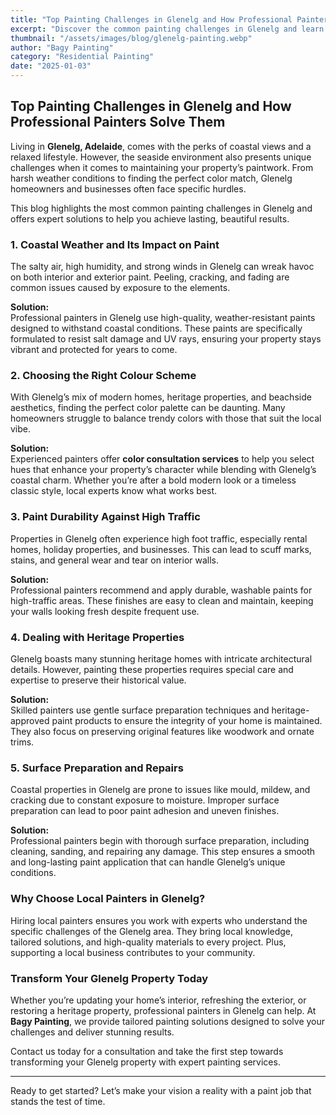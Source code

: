 ```yaml
---
title: "Top Painting Challenges in Glenelg and How Professional Painters Solve Them"
excerpt: "Discover the common painting challenges in Glenelg and learn how professional painters can provide durable and tailored solutions for your home or business."
thumbnail: "/assets/images/blog/glenelg-painting.webp"
author: "Bagy Painting"
category: "Residential Painting"
date: "2025-01-03"
---
```


## Top Painting Challenges in Glenelg and How Professional Painters Solve Them

Living in **Glenelg, Adelaide**, comes with the perks of coastal views and a relaxed lifestyle. However, the seaside environment also presents unique challenges when it comes to maintaining your property’s paintwork. From harsh weather conditions to finding the perfect color match, Glenelg homeowners and businesses often face specific hurdles.

This blog highlights the most common painting challenges in Glenelg and offers expert solutions to help you achieve lasting, beautiful results.

### 1. Coastal Weather and Its Impact on Paint

The salty air, high humidity, and strong winds in Glenelg can wreak havoc on both interior and exterior paint. Peeling, cracking, and fading are common issues caused by exposure to the elements. 

**Solution:**  
Professional painters in Glenelg use high-quality, weather-resistant paints designed to withstand coastal conditions. These paints are specifically formulated to resist salt damage and UV rays, ensuring your property stays vibrant and protected for years to come.

### 2. Choosing the Right Colour Scheme

With Glenelg’s mix of modern homes, heritage properties, and beachside aesthetics, finding the perfect color palette can be daunting. Many homeowners struggle to balance trendy colors with those that suit the local vibe.

**Solution:**  
Experienced painters offer **color consultation services** to help you select hues that enhance your property’s character while blending with Glenelg’s coastal charm. Whether you’re after a bold modern look or a timeless classic style, local experts know what works best.

### 3. Paint Durability Against High Traffic

Properties in Glenelg often experience high foot traffic, especially rental homes, holiday properties, and businesses. This can lead to scuff marks, stains, and general wear and tear on interior walls.

**Solution:**  
Professional painters recommend and apply durable, washable paints for high-traffic areas. These finishes are easy to clean and maintain, keeping your walls looking fresh despite frequent use.

### 4. Dealing with Heritage Properties

Glenelg boasts many stunning heritage homes with intricate architectural details. However, painting these properties requires special care and expertise to preserve their historical value.

**Solution:**  
Skilled painters use gentle surface preparation techniques and heritage-approved paint products to ensure the integrity of your home is maintained. They also focus on preserving original features like woodwork and ornate trims.

### 5. Surface Preparation and Repairs

Coastal properties in Glenelg are prone to issues like mould, mildew, and cracking due to constant exposure to moisture. Improper surface preparation can lead to poor paint adhesion and uneven finishes.

**Solution:**  
Professional painters begin with thorough surface preparation, including cleaning, sanding, and repairing any damage. This step ensures a smooth and long-lasting paint application that can handle Glenelg’s unique conditions.

### Why Choose Local Painters in Glenelg?

Hiring local painters ensures you work with experts who understand the specific challenges of the Glenelg area. They bring local knowledge, tailored solutions, and high-quality materials to every project. Plus, supporting a local business contributes to your community.

### Transform Your Glenelg Property Today

Whether you’re updating your home’s interior, refreshing the exterior, or restoring a heritage property, professional painters in Glenelg can help. At **Bagy Painting**, we provide tailored painting solutions designed to solve your challenges and deliver stunning results.  

Contact us today for a consultation and take the first step towards transforming your Glenelg property with expert painting services.

---
Ready to get started? Let’s make your vision a reality with a paint job that stands the test of time.